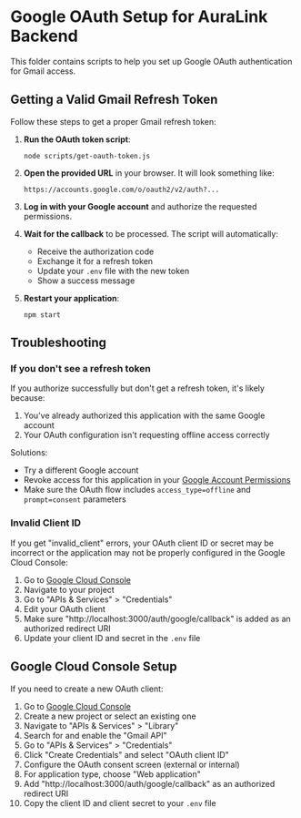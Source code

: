 # Google OAuth Setup for AuraLink Backend

This folder contains scripts to help you set up Google OAuth authentication for Gmail access.

## Getting a Valid Gmail Refresh Token

Follow these steps to get a proper Gmail refresh token:

1. **Run the OAuth token script**:
   ```
   node scripts/get-oauth-token.js
   ```

2. **Open the provided URL** in your browser. It will look something like:
   ```
   https://accounts.google.com/o/oauth2/v2/auth?...
   ```

3. **Log in with your Google account** and authorize the requested permissions.

4. **Wait for the callback** to be processed. The script will automatically:
   - Receive the authorization code
   - Exchange it for a refresh token
   - Update your `.env` file with the new token
   - Show a success message

5. **Restart your application**:
   ```
   npm start
   ```

## Troubleshooting

### If you don't see a refresh token

If you authorize successfully but don't get a refresh token, it's likely because:

1. You've already authorized this application with the same Google account
2. Your OAuth configuration isn't requesting offline access correctly

Solutions:
- Try a different Google account
- Revoke access for this application in your [Google Account Permissions](https://myaccount.google.com/permissions)
- Make sure the OAuth flow includes `access_type=offline` and `prompt=consent` parameters

### Invalid Client ID

If you get "invalid_client" errors, your OAuth client ID or secret may be incorrect or the application may not be properly configured in the Google Cloud Console:

1. Go to [Google Cloud Console](https://console.cloud.google.com/)
2. Navigate to your project
3. Go to "APIs & Services" > "Credentials"
4. Edit your OAuth client
5. Make sure "http://localhost:3000/auth/google/callback" is added as an authorized redirect URI
6. Update your client ID and secret in the `.env` file

## Google Cloud Console Setup

If you need to create a new OAuth client:

1. Go to [Google Cloud Console](https://console.cloud.google.com/)
2. Create a new project or select an existing one
3. Navigate to "APIs & Services" > "Library"
4. Search for and enable the "Gmail API"
5. Go to "APIs & Services" > "Credentials"
6. Click "Create Credentials" and select "OAuth client ID"
7. Configure the OAuth consent screen (external or internal)
8. For application type, choose "Web application"
9. Add "http://localhost:3000/auth/google/callback" as an authorized redirect URI
10. Copy the client ID and client secret to your `.env` file